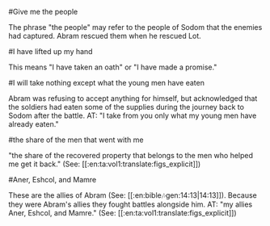 #Give me the people

The phrase "the people" may refer to the people of Sodom that the enemies had captured. Abram rescued them when he rescued Lot.

#I have lifted up my hand

This means "I have taken an oath" or "I have made a promise."

#I will take nothing except what the young men have eaten

Abram was refusing to accept anything for himself, but acknowledged that the soldiers had eaten some of the supplies during the journey back to Sodom after the battle. AT: "I take from you only what my young men have already eaten."

#the share of the men that went with me

"the share of the recovered property that belongs to the men who helped me get it back." (See: [[:en:ta:vol1:translate:figs_explicit]])

#Aner, Eshcol, and Mamre

These are the allies of Abram (See: [[:en:bible:notes:gen:14:13|14:13]]). Because they were Abram's allies they fought battles alongside him. AT: "my allies Aner, Eshcol, and Mamre." (See: [[:en:ta:vol1:translate:figs_explicit]])